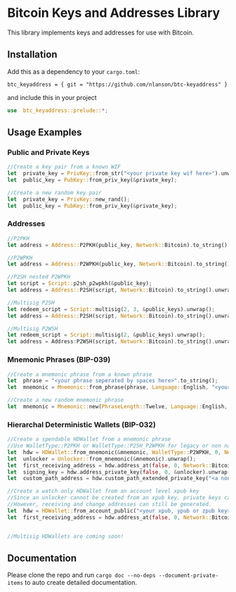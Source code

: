# Bitcoin Keys and Addresses Library

This library implements keys and addresses for use with Bitcoin.

## Installation
Add this as a dependency to your ```cargo.toml```:
```
btc_keyaddress = { git = "https://github.com/nlanson/btc-keyaddress" }
```
and include this in your project
```rust
use  btc_keyaddress::prelude::*;
```
## Usage Examples
### Public and Private Keys
```rust
//Create a key pair from a known WIF
let  private_key = PrivKey::from_str("<your private key wif here>").unwrap();
let  public_key = PubKey::from_priv_key(&private_key);

//Create a new random key pair
let  private_key = PrivKey::new_rand();
let  public_key = PubKey::from_priv_key(&private_key);
```

### Addresses

```rust
//P2PKH
let address = Address::P2PKH(public_key, Network::Bitcoin).to_string().unwrap();

//P2WPKH
let address = Address::P2WPKH(public_key, Network::Bitcoin).to_string().unwrap();

//P2SH nested P2WPKH
let script = Script::p2sh_p2wpkh(&public_key);
let address = Address::P2SH(script, Network::Bitcoin).to_string().unwrap();

//Multisig P2SH
let redeem_script = Script::multisig(2, 3, &public_keys).unwrap();
let address = Address::P2SH(script, Network::Bitcoin).to_string().unwrap();

//Multisig P2WSH
let redeem_script = Script::multisig(2, &public_keys).unwrap();
let address = Address:P2WSH(script, Network::Bitcoin).to_string().unwrap();
```

### Mnemonic Phrases (BIP-039)
```rust
//Create a mnemonic phrase from a known phrase
let  phrase = "<your phrase seperated by spaces here>".to_string();
let  mnemonic = Mnemonic::from_phrase(phrase, Language::English, "<your passphrase>").unwrap();

//Create a new random mnemonic phrase
let  mnemonic = Mnemonic::new(PhraseLength::Twelve, Language::English, "<your passphrase here>").unwrap();
```

### Hierarchal Deterministic Wallets (BIP-032)
```rust
//Create a spendable HDWallet from a mnemonic phrase
//Use WalletType::P2PKH or WalletType::P2SH_P2WPKH for legacy or non native segwit wallets.
let  hdw = HDWallet::from_mnemonic(&mnemonic, WalletType::P2WPKH, 0, Network::Bitcoin).unwrap();
let  unlocker = Unlocker::from_mnemonic(&mnemonic).unwrap();
let  first_receiving_address = hdw.address_at(false, 0, Network::Bitcoin).unwrap();
let  signing_key = hdw.address_private_key(false, 0, &unlocker).unwrap();
let  custom_path_address = hdw.custom_path_extended_private_key("<a non standard derivation path>", &unlocker)?.get_address(&hdw.wallet_type, hdw.network);

//Create a watch only HDWallet from an account level xpub key
//Since an unlocker cannot be created from an xpub key, private keys cannot be retrieved.
//However, receiving and change addresses can still be generated.
let  hdw = HDWallet::from_account_public("<your xpub, ypub or zpub key>", 0).unwrap();
let  first_receiving_address = hdw.address_at(false, 0, Network::Bitcoin).unwrap();


//Multisig HDWallets are coming soon!
```

## Documentation
Please clone the repo and run ```cargo doc --no-deps --document-private-items``` to auto create detailed documentation.